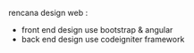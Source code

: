 rencana design web :
- front end design use bootstrap & angular
- back end design use codeigniter framework